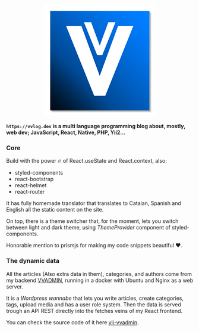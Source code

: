 
<p align="center">
  <img src="https://github.com/jvidalv/react-vvlog/blob/master/public/logo-github.png?raw=true">
</p>

**``https://vvlog.dev`` is a multi language programming blog about, mostly, web dev; JavaScript, React, Native, PHP, Yii2...**

### Core

Build with the power 🔥 of React.useState and React.context, also:

- styled-components
- react-bootstrap
- react-helmet  
- react-router

It has fully homemade translator that translates to Catalan, Spanish and English all the static content on the site.

On top, there is a theme switcher that, for the moment, lets you switch between light and dark theme, using _ThemeProvider_
component of styled-components.

Honorable mention to prismjs for making my code snippets beautiful ♥. 

### The dynamic data

All the articles (Also extra data in them), categories, and authors come from my backend [VVADMIN](https://vvadmin.dev), running
in a docker with Ubuntu and Nginx as a web server. 

It is a _Wordpress wannabe_ that lets you write articles, create categories, tags, upload media and has a user role system.
Then the data is served trough an API REST directly into the fetches veins of my React frontend. 

You can check the source code of it here [yii-vvadmin](https://github.com/jvidalv/yii2-vvadmin). 